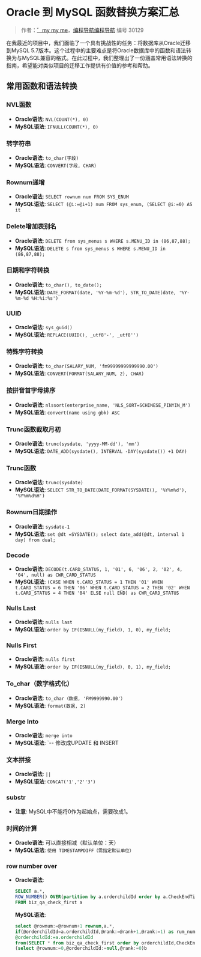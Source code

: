 # Oracle 到 MySQL 函数替换方案汇总

> 作者：[゛my my me](https://wx.zsxq.com/dweb2/index/footprint/585151241212124)，[编程导航编程导航](https://wx.zsxq.com/dweb2/index/group/51122858222824) 编号 30129

在我最近的项目中，我们面临了一个具有挑战性的任务：将数据库从Oracle迁移到MySQL 5.7版本。这个过程中的主要难点是将Oracle数据库中的函数和语法转换为与MySQL兼容的格式。在此过程中，我们整理出了一份涵盖常用语法转换的指南，希望能对类似项目的迁移工作提供有价值的参考和帮助。

## 常用函数和语法转换

### NVL函数

- **Oracle语法**: `NVL(COUNT(*), 0)`
- **MySQL语法**: `IFNULL(COUNT(*), 0)`

### 转字符串

- **Oracle语法**: `to_char(字段)`
- **MySQL语法**: `CONVERT(字段, CHAR)`

### Rownum递增

- **Oracle语法**: `SELECT rownum num FROM SYS_ENUM`
- **MySQL语法**: `SELECT (@i:=@i+1) num FROM sys_enum, (SELECT @i:=0) AS it`

### Delete增加表别名

- **Oracle语法**: `DELETE from sys_menus s WHERE s.MENU_ID in (86,87,88);`
- **MySQL语法**: `DELETE s from sys_menus s WHERE s.MENU_ID in (86,87,88);`

### 日期和字符转换

- **Oracle语法**: `to_char(), to_date();`
- **MySQL语法**: `DATE_FORMAT(date, '%Y-%m-%d'), STR_TO_DATE(date, '%Y-%m-%d %H:%i:%s')`

### UUID

- **Oracle语法**: `sys_guid()`
- **MySQL语法**: `REPLACE(UUID(), _utf8'-', _utf8'')`

### 特殊字符转换

- **Oracle语法**: `to_char(SALARY_NUM, 'fm99999999999990.00')`
- **MySQL语法**: `CONVERT(FORMAT(SALARY_NUM, 2), CHAR)`

### 按拼音首字母排序

- **Oracle语法**: `nlssort(enterprise_name, 'NLS_SORT=SCHINESE_PINYIN_M')`
- **MySQL语法**: `convert(name using gbk) ASC`

### Trunc函数截取月初

- **Oracle语法**: `trunc(sysdate, 'yyyy-MM-dd'), 'mm')`
- **MySQL语法**: `DATE_ADD(sysdate(), INTERVAL -DAY(sysdate()) +1 DAY)`

### Trunc函数

- **Oracle语法**: `trunc(sysdate)`
- **MySQL语法**: `SELECT STR_TO_DATE(DATE_FORMAT(SYSDATE(), '%Y%m%d'), '%Y%m%d%H')`

### Rownum日期操作

- **Oracle语法**: `sysdate-1`
- **MySQL语法**: `set @dt =SYSDATE(); select date_add(@dt, interval 1 day) from dual;`

### Decode

- **Oracle语法**: `DECODE(t.CARD_STATUS, 1, '01', 6, '06', 2, '02', 4, '04', null) as CWR_CARD_STATUS`
- **MySQL语法**: `(CASE WHEN t.CARD_STATUS = 1 THEN '01' WHEN t.CARD_STATUS = 6 THEN '06' WHEN t.CARD_STATUS = 2 THEN '02' WHEN t.CARD_STATUS = 4 THEN '04' ELSE null END) as CWR_CARD_STATUS`

### Nulls Last

- **Oracle语法**: `nulls last`
- **MySQL语法**: `order by IF(ISNULL(my_field), 1, 0), my_field;`

### Nulls First

- **Oracle语法**: `nulls first`
- **MySQL语法**: `order by IF(ISNULL(my_field), 0, 1), my_field;`

### To_char（数字格式化）

- **Oracle语法**: `to_char（数据, 'FM9999990.00'）`
- **MySQL语法**: `format(数据, 2)`

### Merge Into

- **Oracle语法**: `merge into`
- **MySQL语法**: `-- 修改成UPDATE 和 INSERT

### 文本拼接

- **Oracle语法**: `||`
- **MySQL语法**: `CONCAT('1','2''3')`

### substr

- **注意**: MySQL中不能将0作为起始点，需要改成1。

### 时间的计算

- **Oracle语法**: 可以直接相减（默认单位：天）
- **MySQL语法**: `使用 TIMESTAMPDIFF（需指定默认单位）`

### row number over

- **Oracle语法**:

  ```sql
  SELECT a.*,
  ROW_NUMBER() OVER(partition by a.orderchildId order by a.CheckEndTime desc) as rum_num
  FROM biz_qa_check_first a
  ```

  **MySQL语法**:

  ```sql
  select @rownum:=@rownum+1 rownum,a.*,
  if(@orderchildId=a.orderchildId,@rank:=@rank+1,@rank:=1) as rum_num,
  @orderchildId:=a.orderchildId
  from(SELECT * from biz_qa_check_first order by orderchildId,CheckEndTimedesc)a,
  (select @rownum:=0,@orderchildId:=null,@rank:=0)b
  ```